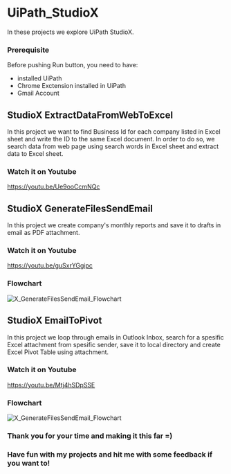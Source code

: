 # UiPath_StudioX
In these projects we explore UiPath StudioX.

### Prerequisite
Before pushing Run button, you need to have:
- installed UiPath
- Chrome Exctension installed in UiPath
- Gmail Account

## StudioX ExtractDataFromWebToExcel
In this project we want to find Business Id for each company listed in Excel sheet and write the ID to the same Excel document. 
In order to do so, we search data from web page using search words in Excel sheet and extract data to Excel sheet. 

### Watch it on Youtube
https://youtu.be/Ue9ooCcmNQc


## StudioX GenerateFilesSendEmail
In this project we create company's monthly reports and save it to drafts in email as PDF attachment. 

### Watch it on Youtube
https://youtu.be/guSxrYGgipc

### Flowchart
![X_GenerateFilesSendEmail_Flowchart](https://user-images.githubusercontent.com/80334153/165253901-ca2d2002-d0f7-4149-b83d-108ca5fe9968.jpg)

## StudioX EmailToPivot
In this project we loop through emails in Outlook Inbox, search for a spesific Excel attachment from spesific sender, save it to local directory
and create Excel Pivot Table using attachment. 

### Watch it on Youtube
https://youtu.be/Mtj4hSDpSSE

### Flowchart
![X_GenerateFilesSendEmail_Flowchart](https://user-images.githubusercontent.com/80334153/165718290-43006deb-d3f1-43fe-b721-82814381bd66.jpg)

### Thank you for your time and making it this far =) 
### Have fun with my projects and hit me with some feedback if you want to!
